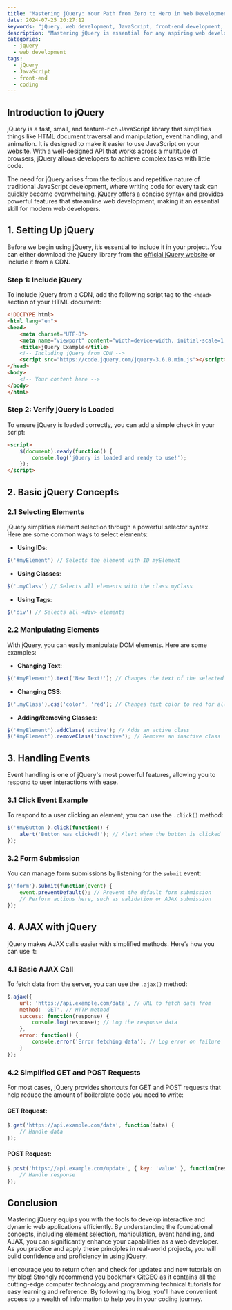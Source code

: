 ```yaml
---
title: "Mastering jQuery: Your Path from Zero to Hero in Web Development"
date: 2024-07-25 20:27:12
keywords: "jQuery, web development, JavaScript, front-end development, coding tutorials"
description: "Mastering jQuery is essential for any aspiring web developer. This detailed guide provides a comprehensive step-by-step tutorial on how to master jQuery from the ground up. We'll cover the core concepts of jQuery that every developer must know, and walk you through practical examples and best practices. By the end, you will have all the knowledge you need to enhance your web development skills with jQuery. This article also highlights the significance of jQuery in building interactive and dynamic web applications, making it crucial for modern web development. Whether you're a beginner or looking to enhance your existing skills, this guide will equip you with the essential tools to succeed in the world of web development."
categories:
  - jquery
  - web development
tags:
  - jQuery
  - JavaScript
  - front-end
  - coding
---
```


## Introduction to jQuery

jQuery is a fast, small, and feature-rich JavaScript library that simplifies things like HTML document traversal and manipulation, event handling, and animation. It is designed to make it easier to use JavaScript on your website. With a well-designed API that works across a multitude of browsers, jQuery allows developers to achieve complex tasks with little code.

The need for jQuery arises from the tedious and repetitive nature of traditional JavaScript development, where writing code for every task can quickly become overwhelming. jQuery offers a concise syntax and provides powerful features that streamline web development, making it an essential skill for modern web developers.

<!-- more -->

## 1. Setting Up jQuery

Before we begin using jQuery, it’s essential to include it in your project. You can either download the jQuery library from the [official jQuery website](https://jquery.com/download/) or include it from a CDN.

### Step 1: Include jQuery

To include jQuery from a CDN, add the following script tag to the `<head>` section of your HTML document:

```html
<!DOCTYPE html>
<html lang="en">
<head>
    <meta charset="UTF-8">
    <meta name="viewport" content="width=device-width, initial-scale=1.0">
    <title>jQuery Example</title>
    <!-- Including jQuery from CDN -->
    <script src="https://code.jquery.com/jquery-3.6.0.min.js"></script>
</head>
<body>
    <!-- Your content here -->
</body>
</html>
```

### Step 2: Verify jQuery is Loaded

To ensure jQuery is loaded correctly, you can add a simple check in your script:

```html
<script>
    $(document).ready(function() {
        console.log('jQuery is loaded and ready to use!');
    });
</script>
```

## 2. Basic jQuery Concepts

### 2.1 Selecting Elements

jQuery simplifies element selection through a powerful selector syntax. Here are some common ways to select elements:

- **Using IDs**:
```javascript
$('#myElement') // Selects the element with ID myElement
```

- **Using Classes**:
```javascript
$('.myClass') // Selects all elements with the class myClass
```

- **Using Tags**:
```javascript
$('div') // Selects all <div> elements
```

### 2.2 Manipulating Elements

With jQuery, you can easily manipulate DOM elements. Here are some examples:

- **Changing Text**:
```javascript
$('#myElement').text('New Text!'); // Changes the text of the selected element
```

- **Changing CSS**:
```javascript
$('.myClass').css('color', 'red'); // Changes text color to red for all elements with class myClass
```

- **Adding/Removing Classes**:
```javascript
$('#myElement').addClass('active'); // Adds an active class
$('#myElement').removeClass('inactive'); // Removes an inactive class
```

## 3. Handling Events

Event handling is one of jQuery's most powerful features, allowing you to respond to user interactions with ease.

### 3.1 Click Event Example

To respond to a user clicking an element, you can use the `.click()` method:

```javascript
$('#myButton').click(function() {
    alert('Button was clicked!'); // Alert when the button is clicked
});
```

### 3.2 Form Submission

You can manage form submissions by listening for the `submit` event:

```javascript
$('form').submit(function(event) {
    event.preventDefault(); // Prevent the default form submission
    // Perform actions here, such as validation or AJAX submission
});
```

## 4. AJAX with jQuery

jQuery makes AJAX calls easier with simplified methods. Here’s how you can use it:

### 4.1 Basic AJAX Call

To fetch data from the server, you can use the `.ajax()` method:

```javascript
$.ajax({
    url: 'https://api.example.com/data', // URL to fetch data from
    method: 'GET', // HTTP method
    success: function(response) {
        console.log(response); // Log the response data
    },
    error: function() {
        console.error('Error fetching data'); // Log error on failure
    }
});
```

### 4.2 Simplified GET and POST Requests

For most cases, jQuery provides shortcuts for GET and POST requests that help reduce the amount of boilerplate code you need to write:

#### GET Request:
```javascript
$.get('https://api.example.com/data', function(data) {
    // Handle data
});
```

#### POST Request:
```javascript
$.post('https://api.example.com/update', { key: 'value' }, function(response) {
    // Handle response
});
```

## Conclusion

Mastering jQuery equips you with the tools to develop interactive and dynamic web applications efficiently. By understanding the foundational concepts, including element selection, manipulation, event handling, and AJAX, you can significantly enhance your capabilities as a web developer. As you practice and apply these principles in real-world projects, you will build confidence and proficiency in using jQuery.

I encourage you to return often and check for updates and new tutorials on my blog! Strongly recommend you bookmark [GitCEO](https://gitceo.com) as it contains all the cutting-edge computer technology and programming technical tutorials for easy learning and reference. By following my blog, you'll have convenient access to a wealth of information to help you in your coding journey.
